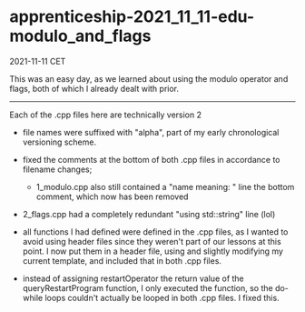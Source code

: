 # apprenticeship-2021_11_11-edu-modulo_and_flags
2021-11-11 CET

This was an easy day, as we learned about using the modulo operator and flags, both of which I already dealt with prior.
__________

Each of the .cpp files here are technically version 2

 - file names were suffixed with "alpha", part of my early chronological versioning scheme.
 - fixed the comments at the bottom of both .cpp files in accordance to filename changes;
   - 1_modulo.cpp also still contained a "name meaning: " line the bottom comment, which now has been removed

 - 2_flags.cpp had a completely redundant "using std::string" line (lol)

 - all functions I had defined were defined in the .cpp files, as I wanted to avoid using header files since they weren't part of our lessons at this point. I now put them in a header file, using and slightly modifying my current template, and included that in both .cpp files.

 - instead of assigning restartOperator the return value of the queryRestartProgram function, I only executed the function, so the do-while loops couldn't actually be looped in both .cpp files. I fixed this.
